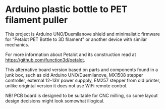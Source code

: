 # Arduino plastic bottle to PET filament puller
This project is Arduino UNO/Duemilanove shield and minimalistic firmware for "Petalot PET Bottle to 3D filament" or another device with similar mechanics.

For more information about Petalot and its construction read at https://github.com/function3d/petalot.

This alternative board version based on parts and components found in a junk box, such as old Arduino UNO/Duemilanove, MX1508 stepper controller, external 12-13V power suppply, EM257 stepper from old printer, unlike origintal version it does not use WiFi remote control.

NB! PCB board is designed to be suitable for CNC milling, so some layout design decisions might look somewhat illogical.
